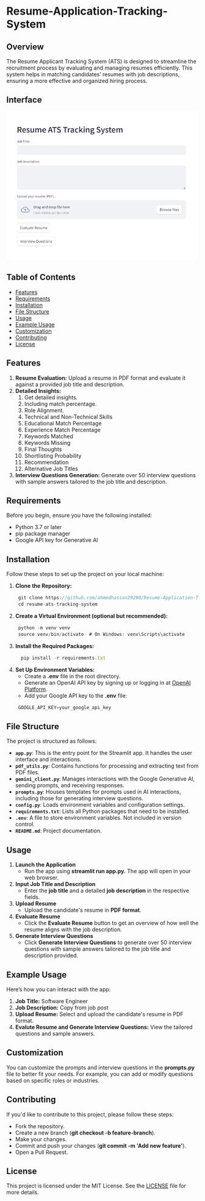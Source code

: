 # Resume-Application-Tracking-System
## Overview
The Resume Applicant Tracking System (ATS) is designed to streamline the recruitment process by evaluating and managing resumes efficiently. This system helps in matching candidates’ resumes with job descriptions, ensuring a more effective and organized hiring process.

## Interface
![Alt text](https://github.com/ahmedhassan29290/Resume-Application-Tracking-System/blob/main/image.png "This is some image...")

## Table of Contents
- [Features](#features)
- [Requirements](#requirements)
- [Installation](#installation)
- [File Structure](#file-structure)
- [Usage](#usage)
- [Example Usage](#example-usage)
- [Customization](#customization)
- [Contributing](#contributing)
- [License](#license)

## Features
1. **Resume Evaluation:** Upload a resume in PDF format and evaluate it against a provided job title and description.
2. **Detailed Insights:**
   1. Get detailed insights.
   2. Including match percentage.
   3. Role Alignment.
   4. Technical and Non-Technical Skills
   5. Educational Match Percentage
   6. Experience Match Percentage
   7. Keywords Matched
   8. Keywords Missing
   9. Final Thoughts
   10. Shortlisting Probability
   11. Recommendation
   12. Alternative Job Titles
4. **Interview Questions Generation:** Generate over 50 interview questions with sample answers tailored to the job title and description.

## Requirements
  Before you begin, ensure you have the following installed:
  * Python 3.7 or later
  * pip package manager
  * Google API key for Generative AI

## Installation
Follow these steps to set up the project on your local machine:
1. **Clone the Repository:**
     ```javascript
      git clone https://github.com/ahmedhassan29290/Resume-Application-Tracking-System.git
      cd resume-ats-tracking-system
      ```
2. **Create a Virtual Environment (optional but recommended):**
     ```javascript
      python -m venv venv
      source venv/bin/activate  # On Windows: venv\Scripts\activate
      ```
3. **Install the Required Packages:**
     ```javascript
       pip install -r requirements.txt
     ```
4. **Set Up Environment Variables:**
     * Create a **.env** file in the root directory.
     * Generate an OpenAI API key by signing up or logging in at [OpenAI Platform](https://ai.google.dev/gemini-api).
     * Add your Google API key to the **.env** file:
     ```javascript
      GOOGLE_API_KEY=your_google_api_key
     ```

## File Structure
The project is structured as follows:
- **`app.py`**: This is the entry point for the Streamlit app. It handles the user interface and interactions.
- **`pdf_utils.py`**: Contains functions for processing and extracting text from PDF files.
- **`gemini_client.py`**: Manages interactions with the Google Generative AI, sending prompts, and receiving responses.
- **`prompts.py`**: Houses templates for prompts used in AI interactions, including those for generating interview questions.
- **`config.py`**: Loads environment variables and configuration settings.
- **`requirements.txt`**: Lists all Python packages that need to be installed.
- **`.env`**: A file to store environment variables. Not included in version control.
- **`README.md`**: Project documentation.

## Usage
1. **Launch the Application**
   - Run the app using **streamlit run app.py.** The app will open in your web browser.
2. **Input Job Title and Description**
   - Enter the **job title** and a detailed **job description** in the respective fields.
3. **Upload Resume**
   - Upload the candidate's resume in **PDF format**.
4. **Evaluate Resume**
   - Click the **Evaluate Resume** button to get an overview of how well the resume aligns with the job description.
5. **Generate Interview Questions**
   - Click **Generate Interview Questions** to generate over 50 interview questions with sample answers tailored to the job title and description provided.
  
## Example Usage
Here’s how you can interact with the app:

1. **Job Title:** Software Engineer
2. **Job Description:** Copy from job post
3. **Upload Resume:** Select and upload the candidate's resume in PDF format.
4. **Evalute Resume and Generate Interview Questions:** View the tailored questions and sample answers.

## Customization
You can customize the prompts and interview questions in the **prompts.py** file to better fit your needs. For example, you can add or modify questions based on specific roles or industries.

## Contributing
If you'd like to contribute to this project, please follow these steps:

* Fork the repository.
* Create a new branch (**git checkout -b feature-branch**).
* Make your changes.
* Commit and push your changes (**git commit -m 'Add new feature'**).
* Open a Pull Request.

## License
This project is licensed under the MIT License. See the [LICENSE](https://github.com/ahmedhassan29290/Resume-Application-Tracking-System/blob/main/LICENSE) file for more details.





     

  

